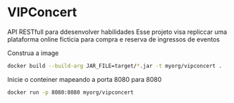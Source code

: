 # VIPConcert
API RESTfull para ddesenvolver habilidades
Esse projeto visa repliccar uma plataforma online ficticia para compra e reserva de ingressos de eventos


Construa a image

```Bash
docker build --build-arg JAR_FILE=target/*.jar -t myorg/vipconcert .
```
Inicie o conteiner mapeando a porta 8080 para 8080
```Bash
docker run -p 8080:8080 myorg/vipconcert
```
